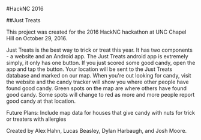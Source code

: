 #HackNC 2016

##Just Treats

This project was created for the 2016 HackNC hackathon at UNC Chapel Hill on October 29, 2016. 

Just Treats is the best way to trick or treat this year. It has two components - a website and an Android app. The Just Treats android app is extremely simply, it only has one button. If you just scored some good candy, open the app and tap the button. Your location will be sent to the Just Treats database and marked on our map. When you're out looking for candy, visit the website and the candy tracker will show you where other people have found good candy. Green spots on the map are where others have found good candy. Some spots will change to red as more and more people report good candy at that location.

Future Plans:
    Include map data for houses that give candy with nuts for trick or treaters with allergies

Created by Alex Hahn, Lucas Beasley, Dylan Harbaugh, and Josh Moore.
